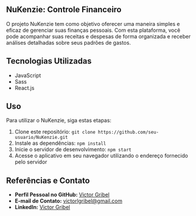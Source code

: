 ## NuKenzie: Controle Financeiro

O projeto NuKenzie tem como objetivo oferecer uma maneira simples e eficaz de gerenciar suas finanças pessoais. Com esta plataforma, você pode acompanhar suas receitas e despesas de forma organizada e receber análises detalhadas sobre seus padrões de gastos.

## Tecnologias Utilizadas

- JavaScript
- Sass
- React.js


## Uso

Para utilizar o NuKenzie, siga estas etapas:

1. Clone este repositório: `git clone https://github.com/seu-usuario/NuKenzie.git`
2. Instale as dependências: `npm install`
3. Inicie o servidor de desenvolvimento: `npm start`
4. Acesse o aplicativo em seu navegador utilizando o endereço fornecido pelo servidor

## Referências e Contato

- **Perfil Pessoal no GitHub:** [Victor Gribel](https://github.com/victorgribel?tab=repositories)
- **E-mail de Contato:** victorlgribel@gmail.com
- **LinkedIn:** [Victor Gribel](https://www.linkedin.com/in/victor-gribel-7b3866232/)
